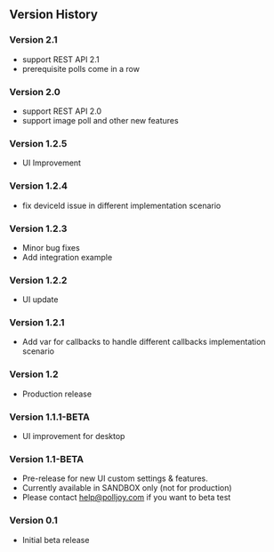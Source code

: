 ## Version History

### Version 2.1
 - support REST API 2.1
 - prerequisite polls come in a row

### Version 2.0
 - support REST API 2.0
 - support image poll and other new features

### Version 1.2.5
 - UI Improvement

### Version 1.2.4
 - fix deviceId issue in different implementation scenario

### Version 1.2.3
 - Minor bug fixes
 - Add integration example

### Version 1.2.2
 - UI update

### Version 1.2.1
 - Add var for callbacks to handle different callbacks implementation scenario

### Version 1.2
 - Production release

### Version 1.1.1-BETA
 - UI improvement for desktop

### Version 1.1-BETA
 - Pre-release for new UI custom settings & features.
 - Currently available in SANDBOX only (not for production)
 - Please contact help@polljoy.com if you want to beta test

### Version 0.1
 - Initial beta release

